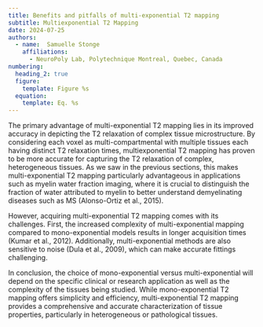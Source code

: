```yaml
---
title: Benefits and pitfalls of multi-exponential T2 mapping
subtitle: Multiexponential T2 Mapping
date: 2024-07-25
authors:
  - name:  Samuelle Stonge
    affiliations:
      - NeuroPoly Lab, Polytechnique Montreal, Quebec, Canada
numbering:
  heading_2: true
  figure:
    template: Figure %s
  equation:
    template: Eq. %s
---
```


The primary advantage of multi-exponential T2 mapping lies in its improved accuracy in depicting the T2 relaxation of complex tissue microstructure. By considering each voxel as multi-compartmental with multiple tissues each having distinct T2 relaxation times, multiexponential T2 mapping has proven to be more accurate for capturing the T2 relaxation of complex, heterogeneous tissues. As we saw in the previous sections, this makes multi-exponential T2 mapping particularly advantageous in applications such as myelin water fraction imaging, where it is crucial to distinguish the fraction of water attributed to myelin to better understand demyelinating diseases such as MS (Alonso-Ortiz et al., 2015). 

However, acquiring multi-exponential T2 mapping comes with its challenges. First, the increased complexity of multi-exponential mapping compared to mono-exponential models results in longer acquisition times (Kumar et al., 2012). Additionally, multi-exponential methods are also sensitive to noise (Dula et al., 2009), which can make accurate fittings challenging. 

In conclusion, the choice of mono-exponential versus multi-exponential will depend on the specific clinical or research application as well as the complexity of the tissues being studied. While mono-exponential T2 mapping offers simplicity and efficiency, multi-exponential T2 mapping provides a comprehensive and accurate characterization of tissue properties, particularly in heterogeneous or pathological tissues. 
